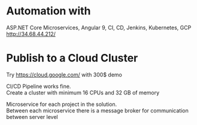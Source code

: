 # Automation with  
ASP.NET Core Microservices, Angular 9, CI, CD, Jenkins, Kubernetes, GCP  
http://34.68.44.212/

# Publish to a Cloud Cluster
Try https://cloud.google.com/ with 300$ demo 

CI/CD Pipeline works fine.  
Create a cluster with minimum 16 CPUs and 32 GB of memory 

Microservice for each project in the solution.  
Between each microservice there is a message broker for communication between server level 




